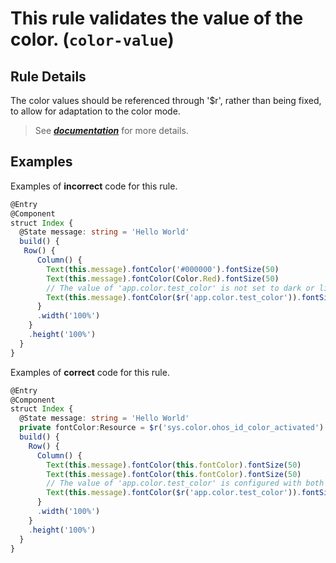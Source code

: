 # This rule validates the value of the color. (`color-value`)

## Rule Details

The color values should be referenced through '$r', rather than being fixed, to allow for adaptation to the color mode.

> See [**_documentation_**](https://developer.huawei.com/consumer/{{region}}/doc/harmonyos-guides-{{apiVersion}}/ide_color-value-{{apiVersion}}) for more details.

## Examples

Examples of **incorrect** code for this rule.

```ts
@Entry
@Component
struct Index {
  @State message: string = 'Hello World'
  build() {
   Row() {
      Column() {
        Text(this.message).fontColor('#000000').fontSize(50)
        Text(this.message).fontColor(Color.Red).fontSize(50)
        // The value of 'app.color.test_color' is not set to dark or light.
        Text(this.message).fontColor($r('app.color.test_color')).fontSize(50)
      }
      .width('100%')
    }
    .height('100%')
  }
}
```

Examples of **correct** code for this rule.

```ts
@Entry
@Component
struct Index {
  @State message: string = 'Hello World'
  private fontColor:Resource = $r('sys.color.ohos_id_color_activated')
  build() {
    Row() {
      Column() {
        Text(this.message).fontColor(this.fontColor).fontSize(50)
        Text(this.message).fontColor(this.fontColor).fontSize(50)
        // The value of 'app.color.test_color' is configured with both dark and light
        Text(this.message).fontColor($r('app.color.test_color')).fontSize(50)
      }
      .width('100%')
    }
    .height('100%')
  }
}
```
